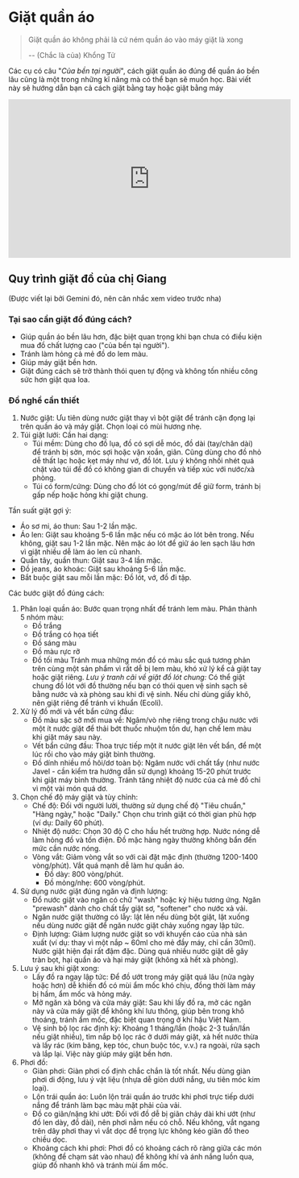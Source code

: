 # Giặt quần áo

> Giặt quần áo không phải là cứ ném quần áo vào máy giặt là xong
>
> -- (Chắc là của) Khổng Tử

Các cụ có câu "*Của bền tại người*", cách giặt quần áo đúng để quần áo bền lâu cũng là một trong những kĩ năng mà có thể bạn sẽ muốn học. Bài viết này sẽ hướng dẫn bạn cả cách giặt bằng tay hoặc giặt bằng máy

<iframe width="560" height="315" src="https://www.youtube.com/embed/D4d2v9R40ds?si=l9Z6myWckY-pKRpG" title="YouTube video player" frameborder="0" allow="accelerometer; autoplay; clipboard-write; encrypted-media; gyroscope; picture-in-picture; web-share" referrerpolicy="strict-origin-when-cross-origin" allowfullscreen></iframe>

## Quy trình giặt đồ của chị Giang

(Được viết lại bởi Gemini đó, nên cân nhắc xem video trước nha)

### Tại sao cần giặt đồ đúng cách?

* Giúp quần áo bền lâu hơn, đặc biệt quan trọng khi bạn chưa có điều kiện mua đồ chất lượng cao ("của bền tại người").
* Tránh làm hỏng cả mẻ đồ do lem màu.
* Giúp máy giặt bền hơn.
* Giặt đúng cách sẽ trở thành thói quen tự động và không tốn nhiều công sức hơn giặt qua loa.

### Đồ nghề cần thiết

1.  Nước giặt: Ưu tiên dùng nước giặt thay vì bột giặt để tránh cặn đọng lại trên quần áo và máy giặt. Chọn loại có mùi hương nhẹ.
2.  Túi giặt lưới: Cần hai dạng:
    * Túi mềm: Dùng cho đồ lụa, đồ có sợi dễ móc, đồ dài (tay/chân dài) để tránh bị sờn, móc sợi hoặc vặn xoắn, giãn. Cũng dùng cho đồ nhỏ dễ thất lạc hoặc kẹt máy như vớ, đồ lót. Lưu ý không nhồi nhét quá chặt vào túi để đồ có không gian di chuyển và tiếp xúc với nước/xà phòng.
    * Túi có form/cứng: Dùng cho đồ lót có gọng/mút để giữ form, tránh bị gấp nếp hoặc hỏng khi giặt chung.

Tần suất giặt gợi ý:

* Áo sơ mi, áo thun: Sau 1-2 lần mặc.
* Áo len: Giặt sau khoảng 5-6 lần mặc nếu có mặc áo lót bên trong. Nếu không, giặt sau 1-2 lần mặc. Nên mặc áo lót để giữ áo len sạch lâu hơn vì giặt nhiều dễ làm áo len cũ nhanh.
* Quần tây, quần thun: Giặt sau 3-4 lần mặc.
* Đồ jeans, áo khoác: Giặt sau khoảng 5-6 lần mặc.
* Bắt buộc giặt sau mỗi lần mặc: Đồ lót, vớ, đồ đi tập.

Các bước giặt đồ đúng cách:

1.  Phân loại quần áo: Bước quan trọng nhất để tránh lem màu. Phân thành 5 nhóm màu:
    * Đồ trắng
    * Đồ trắng có họa tiết
    * Đồ sáng màu
    * Đồ màu rực rỡ
    * Đồ tối màu
    Tránh mua những món đồ có màu sắc quá tương phản trên cùng một sản phẩm vì rất dễ bị lem màu, khó xử lý kể cả giặt tay hoặc giặt riêng.
    *Lưu ý tranh cãi về giặt đồ lót chung:* Có thể giặt chung đồ lót với đồ thường nếu bạn có thói quen vệ sinh sạch sẽ bằng nước và xà phòng sau khi đi vệ sinh. Nếu chỉ dùng giấy khô, nên giặt riêng để tránh vi khuẩn (Ecoli).
2.  Xử lý đồ mới và vết bẩn cứng đầu:
    * Đồ màu sặc sỡ mới mua về: Ngâm/vò nhẹ riêng trong chậu nước với một ít nước giặt để thải bớt thuốc nhuộm tồn dư, hạn chế lem màu khi giặt máy sau này.
    * Vết bẩn cứng đầu: Thoa trực tiếp một ít nước giặt lên vết bẩn, để một lúc rồi cho vào máy giặt bình thường.
    * Đồ dính nhiều mồ hôi/dơ toàn bộ: Ngâm nước với chất tẩy (như nước Javel - cần kiểm tra hướng dẫn sử dụng) khoảng 15-20 phút trước khi giặt máy bình thường. Tránh tăng nhiệt độ nước của cả mẻ đồ chỉ vì một vài món quá dơ.
3.  Chọn chế độ máy giặt và tùy chỉnh:
    * Chế độ: Đối với người lười, thường sử dụng chế độ "Tiêu chuẩn," "Hàng ngày," hoặc "Daily." Chọn chu trình giặt có thời gian phù hợp (ví dụ: Daily 60 phút).
    * Nhiệt độ nước: Chọn 30 độ C cho hầu hết trường hợp. Nước nóng dễ làm hỏng đồ và tốn điện. Đồ mặc hàng ngày thường không bẩn đến mức cần nước nóng.
    * Vòng vắt: Giảm vòng vắt so với cài đặt mặc định (thường 1200-1400 vòng/phút). Vắt quá mạnh dễ làm hư quần áo.
        * Đồ dày: 800 vòng/phút.
        * Đồ mỏng/nhẹ: 600 vòng/phút.
4.  Sử dụng nước giặt đúng ngăn và định lượng:
    * Đổ nước giặt vào ngăn có chữ "wash" hoặc ký hiệu tương ứng. Ngăn "prewash" dành cho chất tẩy giặt sơ, "softener" cho nước xả vải.
    * Ngăn nước giặt thường có lẫy: lật lên nếu dùng bột giặt, lật xuống nếu dùng nước giặt để ngăn nước giặt chảy xuống ngay lập tức.
    * Định lượng: Giảm lượng nước giặt so với khuyến cáo của nhà sản xuất (ví dụ: thay vì một nắp ~ 60ml cho mẻ đầy máy, chỉ cần 30ml). Nước giặt hiện đại rất đậm đặc. Dùng quá nhiều nước giặt dễ gây tràn bọt, hại quần áo và hại máy giặt (không xả hết xà phòng).
5.  Lưu ý sau khi giặt xong:
    * Lấy đồ ra ngay lập tức: Để đồ ướt trong máy giặt quá lâu (nửa ngày hoặc hơn) dễ khiến đồ có mùi ẩm mốc khó chịu, đồng thời làm máy bị hầm, ẩm mốc và hỏng máy.
    * Mở ngăn xà bông và cửa máy giặt: Sau khi lấy đồ ra, mở các ngăn này và cửa máy giặt để không khí lưu thông, giúp bên trong khô thoáng, tránh ẩm mốc, đặc biệt quan trọng ở khí hậu Việt Nam.
    * Vệ sinh bộ lọc rác định kỳ: Khoảng 1 tháng/lần (hoặc 2-3 tuần/lần nếu giặt nhiều), tìm nắp bộ lọc rác ở dưới máy giặt, xả hết nước thừa và lấy rác (kim băng, kẹp tóc, chun buộc tóc, v.v.) ra ngoài, rửa sạch và lắp lại. Việc này giúp máy giặt bền hơn.
6.  Phơi đồ:
    * Giàn phơi: Giàn phơi cố định chắc chắn là tốt nhất. Nếu dùng giàn phơi di động, lưu ý vật liệu (nhựa dễ giòn dưới nắng, ưu tiên móc kim loại).
    * Lộn trái quần áo: Luôn lộn trái quần áo trước khi phơi trực tiếp dưới nắng để tránh làm bạc màu mặt phải của vải.
    * Đồ co giãn/nặng khi ướt: Đối với đồ dễ bị giãn chảy dài khi ướt (như đồ len dày, đồ dài), nên phơi nằm nếu có chỗ. Nếu không, vắt ngang trên dây phơi thay vì vắt dọc để trọng lực không kéo giãn đồ theo chiều dọc.
    * Khoảng cách khi phơi: Phơi đồ có khoảng cách rõ ràng giữa các món (không để chạm sát vào nhau) để không khí và ánh nắng luồn qua, giúp đồ nhanh khô và tránh mùi ẩm mốc.
